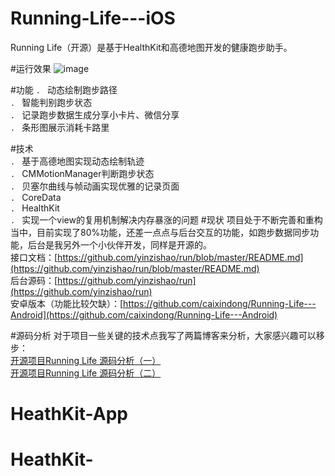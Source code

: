 # Running-Life---iOS
Running Life（开源）是基于HealthKit和高德地图开发的健康跑步助手。

#运行效果
![image](https://github.com/caixindong/Running-Life---iOS/blob/master/runninglifedemo.gif)

#功能
`. ` 动态绘制跑步路径    
`. ` 智能判别跑步状态     
`. ` 记录跑步数据生成分享小卡片、微信分享      
`. ` 条形图展示消耗卡路里    

#技术   
`. ` 基于高德地图实现动态绘制轨迹    
`. ` CMMotionManager判断跑步状态    
`. ` 贝塞尔曲线与帧动画实现优雅的记录页面           
`. ` CoreData    
`. ` HealthKit         
`. ` 实现一个view的复用机制解决内存暴涨的问题
#现状
项目处于不断完善和重构当中，目前实现了80%功能，还差一点点与后台交互的功能，如跑步数据同步功能，后台是我另外一个小伙伴开发，同样是开源的。      
接口文档：[https://github.com/yinzishao/run/blob/master/README.md](https://github.com/yinzishao/run/blob/master/README.md)    
后台源码：[https://github.com/yinzishao/run](https://github.com/yinzishao/run)    
安卓版本（功能比较欠缺）：[https://github.com/caixindong/Running-Life---Android](https://github.com/caixindong/Running-Life---Android)

#源码分析
对于项目一些关键的技术点我写了两篇博客来分析，大家感兴趣可以移步：    
[开源项目Running Life 源码分析（一）](http://caixindong.leanote.com/post/%E5%BC%80%E6%BA%90%E9%A1%B9%E7%9B%AERunning-Life-%E6%BA%90%E7%A0%81%E5%88%86%E6%9E%90)     
[开源项目Running Life 源码分析（二）](http://caixindong.leanote.com/post/3f62d89981d1)



# HeathKit-App
# HeathKit-
